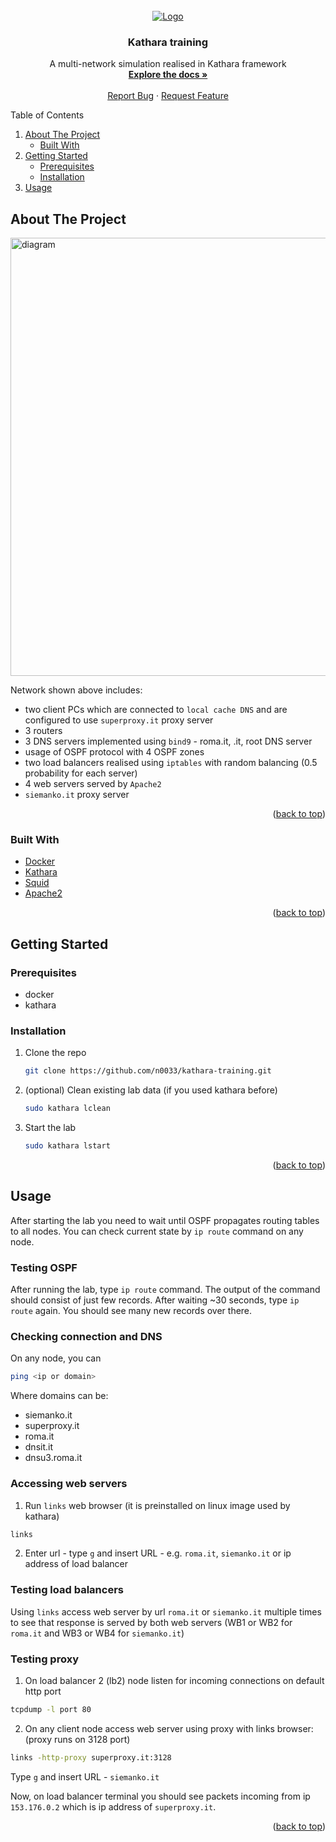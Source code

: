 <div id="top"></div>
<!--
*** Thanks for checking out the Best-README-Template. If you have a suggestion
*** that would make this better, please fork the repo and create a pull request
*** or simply open an issue with the tag "enhancement".
*** Don't forget to give the project a star!
*** Thanks again! Now go create something AMAZING! :D
-->

<!-- PROJECT SHIELDS -->
<!--
*** I'm using markdown "reference style" links for readability.
*** Reference links are enclosed in brackets [ ] instead of parentheses ( ).
*** See the bottom of this document for the declaration of the reference variables
*** for contributors-url, forks-url, etc. This is an optional, concise syntax you may use.
*** https://www.markdownguide.org/basic-syntax/#reference-style-links
-->

<!-- PROJECT LOGO -->
<br />
<div align="center"">
  <a href="https://github.com/KatharaFramework/Kathara">
    <img src="https://github.com/KatharaFramework/Kathara/wiki/logo_kathara_small.png" alt="Logo">
  </a>

  <h3 align="center">Kathara training</h3>

  <p align="center">
    A multi-network simulation realised in Kathara framework
    <br />
    <a href="https://github.com/KatharaFramework/Kathara/wiki"><strong>Explore the docs »</strong></a>
    <br />
    <br />
    <a href="https://github.com/n0033/kathara-training/issues">Report Bug</a>
    ·
    <a href="https://github.com/n0033/kathara-training/issues">Request Feature</a>
  </p>
</div>

<!-- TABLE OF CONTENTS -->
  <summary>Table of Contents</summary>
  <ol>
    <li>
      <a href="#about-the-project">About The Project</a>
      <ul>
        <li><a href="#built-with">Built With</a></li>
      </ul>
    </li>
    <li>
      <a href="#getting-started">Getting Started</a>
      <ul>
        <li><a href="#prerequisites">Prerequisites</a></li>
        <li><a href="#installation">Installation</a></li>
      </ul>
    </li>
    <li><a href="#usage">Usage</a></li>
  </ol>
                                  
<!-- ABOUT THE PROJECT -->
## About The Project

<img width="701" alt="diagram" src="https://user-images.githubusercontent.com/49531832/180722174-bbeddb10-b608-4988-8eec-00d9d7bbe65a.png">


Network shown above includes:
* two client PCs which are connected to `local cache DNS` and are configured to use `superproxy.it` proxy server
* 3 routers
* 3 DNS servers implemented using `bind9` - roma.it, .it, root DNS server
* usage of OSPF protocol with 4 OSPF zones
* two load balancers realised using `iptables` with random balancing (0.5 probability for each server)
* 4 web servers served by `Apache2`
* `siemanko.it` proxy server

<p align="right">(<a href="#top">back to top</a>)</p>

### Built With

* [Docker](https://www.docker.com)
* [Kathara](https://www.kathara.org)
* [Squid](http://www.squid-cache.org)
* [Apache2](https://httpd.apache.org)

<p align="right">(<a href="#top">back to top</a>)</p>

<!-- GETTING STARTED -->
## Getting Started


### Prerequisites

* docker
* kathara

### Installation


1. Clone the repo

   ```sh
   git clone https://github.com/n0033/kathara-training.git
   ```

2. (optional) Clean existing lab data (if you used kathara before)

   ```sh
   sudo kathara lclean
   ```

3. Start the lab

   ```sh
   sudo kathara lstart
   ```

<p align="right">(<a href="#top">back to top</a>)</p>

<!-- USAGE EXAMPLES -->
## Usage

After starting the lab you need to wait until OSPF propagates routing tables to all nodes.
You can check current state by `ip route` command on any node.

### Testing OSPF

After running the lab, type `ip route` command. The output of the command should consist of just few records. After waiting ~30 seconds, type `ip route` again. You should see many new records over there.

### Checking connection and DNS
On any node, you can
```sh
ping <ip or domain>
```
Where domains can be:
* siemanko.it
* superproxy.it
* roma.it
* dnsit.it
* dnsu3.roma.it

### Accessing web servers

1. Run `links` web browser (it is preinstalled on linux image used by kathara)
  ```sh
  links
  ```
2. Enter url - type `g` and insert URL - e.g. `roma.it`, `siemanko.it` or ip address of load balancer

### Testing load balancers

Using `links` access web server by url `roma.it` or `siemanko.it` multiple times to see that response is served by both web servers (WB1 or WB2 for `roma.it` and WB3 or WB4 for `siemanko.it`)

### Testing proxy

1. On load balancer 2 (lb2) node listen for incoming connections on default http port
  ```sh
  tcpdump -l port 80
  ```
2. On any client node access web server using proxy with links browser: (proxy runs on 3128 port)
  ```sh
  links -http-proxy superproxy.it:3128
  ```
  Type `g` and insert URL - `siemanko.it`

Now, on load balancer terminal you should see packets incoming from ip `153.176.0.2` which is ip address of `superproxy.it`.

<p align="right">(<a href="#top">back to top</a>)</p>
